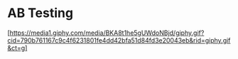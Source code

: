 # AB Testing
[https://media1.giphy.com/media/BKA8t1he5gUWdoNBjd/giphy.gif?cid=790b761167c9c4f6231801fe4dd42bfa51d84fd3e20043eb&rid=giphy.gif&ct=g]




